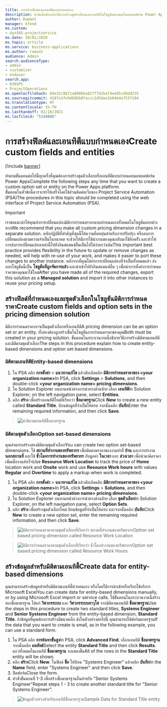 ```yaml
---
title: การสร้างฟิลด์และเอนทิตีแบบกำหนดเอง
description: หัวข้อนี้อธิบายถึงวิธีการสร้างชุดตัวเลือกและเอนทิตีในโซลูชันของคุณในแพลตฟอร์ม Power Apps
author: Rumant
manager: kfend
ms.custom:
- dyn365-projectservice
ms.date: 10/01/2020
ms.topic: article
ms.service: business-applications
ms.author: rumant
audience: Admin
search.audienceType:
- admin
- customizer
- enduser
search.app:
- D365PS
- ProjectOperations
ms.openlocfilehash: b9e32c8871a8986ba827f742baf4e4d5cd9dd235
ms.sourcegitcommit: 418fa1fe9d605b8faccc2d5dee1b04b4e753f194
ms.translationtype: HT
ms.contentlocale: th-TH
ms.lasthandoff: 02/10/2021
ms.locfileid: "5144886"
---
```

# <a name="create-custom-fields-and-entities"></a><span data-ttu-id="4510b-103">การสร้างฟิลด์และเอนทิตีแบบกำหนดเอง</span><span class="sxs-lookup"><span data-stu-id="4510b-103">Create custom fields and entities</span></span> 

[!include [banner](../includes/psa-now-project-operations.md)]

<span data-ttu-id="4510b-104">ทำตามขั้นตอนต่อไปนี้ทุกครั้งที่คุณต้องการสร้างชุดตัวเลือกหรือเอนทิตีแบบกำหนดบนแพลตฟอร์ม Power Apps</span><span class="sxs-lookup"><span data-stu-id="4510b-104">Complete the following steps any time that you want to create a custom option set or entity on the Power Apps platform.</span></span>  
<span data-ttu-id="4510b-105">ขั้นตอนในหัวข้อนี้ควรจะทำให้เสร็จโดยใช้ส่วนติดต่อเว็บของ Project Service Automation (PSA)</span><span class="sxs-lookup"><span data-stu-id="4510b-105">The procedures in this topic should be completed using the web interface of Project Service Automation (PSA).</span></span>

> [!IMPORTANT]
> <span data-ttu-id="4510b-106">เราขอแนะนำให้คุณทำการเปลี่ยนแปลงมิติการกำหนดราคาแบบกำหนดเองทั้งหมดในโซลูชันแยกต่างหาก</span><span class="sxs-lookup"><span data-stu-id="4510b-106">We recommend that you make all custom pricing dimension changes in a separate solution.</span></span> <span data-ttu-id="4510b-107">หลักปฏิบัติที่สำคัญที่สุดนี้ให้ความยืดหยุ่นสำหรับการปรับปรุง หรือลบการเปลี่ยนแปลงตามความจำเป็นในอนาคต จะช่วยให้มีการใช้นำงานของคุณกลับมาใช้อีกครััง และทำให้การส่งการเปลี่ยนแปลงเหล่านี้ไปยังอินสแตนซ์อื่นเป็นไปได้ง่ายกว่าเดิม</span><span class="sxs-lookup"><span data-stu-id="4510b-107">This important best practice provides flexibility in the future to update or remove changes as needed, will help with re-use of your work, and makes it easier to port these changes to another instance.</span></span> <span data-ttu-id="4510b-108">หลังจากที่คุณได้ทำการเปลี่ยนแปลงที่จำเป็นทั้งหมดแล้ว ส่งออกโซลูชันนี้เป็น **โซลูชันที่ถูกจัดการแล้ว** และนำเข้าไปยังอินสแตนซ์อื่น ๆ เพื่อนำการตั้งค่าการกำหนดราคาของคุณมาใช้ใหม่</span><span class="sxs-lookup"><span data-stu-id="4510b-108">After you have made all of the required changes, export this solution as a **Managed solution** and import it into other instances to reuse your pricing setup.</span></span>

  
## <a name="create-custom-fields-and-option-sets-in-the-pricing-dimension-solution"></a><span data-ttu-id="4510b-109">สร้างฟิลด์ที่กำหนดเองและชุดตัวเลือกในโซลูชันมิติการกำหนดราคา</span><span class="sxs-lookup"><span data-stu-id="4510b-109">Create custom fields and option sets in the pricing dimension solution</span></span>

<span data-ttu-id="4510b-110">มิติการกำหนดราคาอาจเป็นชุดตัวเลือกหรือเอนทิตี</span><span class="sxs-lookup"><span data-stu-id="4510b-110">A pricing dimension can be an option set or an entity.</span></span> <span data-ttu-id="4510b-111">ทั้งสองต้องถูกสร้างขึ้นในโซลูชันการกำหนดราคาของคุณ</span><span class="sxs-lookup"><span data-stu-id="4510b-111">Both must be created in your pricing solution.</span></span> <span data-ttu-id="4510b-112">ขั้นตอนในกระบวนงานนี้อธิบายวิธีการสร้างมิติตามเอนทิตีและมิติตามชุดตัวเลือก</span><span class="sxs-lookup"><span data-stu-id="4510b-112">The steps in this procedure explain how to create entity-based dimensions and option set-based dimensions.</span></span>

### <a name="entity-based-dimensions"></a><span data-ttu-id="4510b-113">มิติตามเอนทิตี</span><span class="sxs-lookup"><span data-stu-id="4510b-113">Entity-based dimensions</span></span>

1. <span data-ttu-id="4510b-114">ใน PSA คลิก **การตั้งค่า** > **แนวทางแก้ไข** แล้วดับเบิลคลิก **มิติการกำหนดราคาของ \<your organization name>**</span><span class="sxs-lookup"><span data-stu-id="4510b-114">In PSA, click **Settings** > **Solutions**, and then double-click **\<your organization name> pricing dimensions**.</span></span>
2. <span data-ttu-id="4510b-115">ใน Solution Explorer บนบานหน้าต่างการนำทางด้านซ้าย เลือก **เอนทิตี**</span><span class="sxs-lookup"><span data-stu-id="4510b-115">In Solution Explorer, on the left navigation pane, select **Entities**.</span></span>
3. <span data-ttu-id="4510b-116">คลิก **สร้าง** เพื่อสร้างเอนทิตีใหม่ที่เรียกว่า **ชื่อมาตรฐาน**</span><span class="sxs-lookup"><span data-stu-id="4510b-116">Click **New** to create a new entity called **Standard Title**.</span></span> <span data-ttu-id="4510b-117">ป้อนข้อมูลที่จำเป็นให้ครบ จากนั้นคลิก **บันทึก**</span><span class="sxs-lookup"><span data-stu-id="4510b-117">Enter the remaining required information, and then click **Save**.</span></span>

> ![คำนิยามเอนทิตีชื่อมาตรฐาน](media/Standard-Title-entity-definition.png)


### <a name="option-set-based-dimensions"></a><span data-ttu-id="4510b-119">มิติตามชุดตัวเลือก</span><span class="sxs-lookup"><span data-stu-id="4510b-119">Option set-based dimensions</span></span> 
<span data-ttu-id="4510b-120">คุณสามารถสร้างสองมิติตามชุดตัวเลือก</span><span class="sxs-lookup"><span data-stu-id="4510b-120">You can create two option set-based dimensions.</span></span> <span data-ttu-id="4510b-121">ใช้ **สถานที่ทำงานของทรัพยากร** เพื่อติดตามราคาของงานทำที่ **บ้าน** และการทำงาน **นอกสถานที่** และใช้ **ชั่วโมงการทำงานของทรัพยากร** กับมูลค่า **ในเวลา** และ **ล่วงเวลา** เพื่อนำมาคิดราคาเพิ่มเมื่องานสำเร็จ</span><span class="sxs-lookup"><span data-stu-id="4510b-121">Use **Resource Work Location** to track the price of **Home** location work and **Onsite** work and use **Resource Work hours** with values **Regular** and **Overtime** to apply a markup when work is completed.</span></span>


1. <span data-ttu-id="4510b-122">ใน PSA คลิก **การตั้งค่า** > **แนวทางแก้ไข** แล้วดับเบิลคลิก **มิติการกำหนดราคาของ \<your organization name>**</span><span class="sxs-lookup"><span data-stu-id="4510b-122">In PSA, click **Settings** > **Solutions**, and then double-click  **\<your organization name> pricing dimensions**.</span></span> 
2. <span data-ttu-id="4510b-123">ใน Solution Explorer บนบานหน้าต่างการนำทางด้านซ้าย เลือก **ชุดตัวเลือก**</span><span class="sxs-lookup"><span data-stu-id="4510b-123">In Solution Explorer, on the left navigation pane, select  **Option Sets**.</span></span> 
3. <span data-ttu-id="4510b-124">คลิก **สร้าง** เพื่อสร้างชุดตัวเลือกใหม่ ป้อนข้อมูลที่จำเป็นให้ครบ และจากนั้นคลิก **บันทึก**</span><span class="sxs-lookup"><span data-stu-id="4510b-124">Click **New** to create a new option set, enter the remaining required information, and then click **Save**.</span></span>

> ![<span data-ttu-id="4510b-125">มิติการกำหนดราคาตามชุดตัวเลือกที่เรียกว่า สถานที่ทำงานของทรัพยากร</span><span class="sxs-lookup"><span data-stu-id="4510b-125">Option set based pricing dimension called Resource Work Location</span></span> ](media/Option-set-PD-called-Resource-Work-Location.png)

> ![<span data-ttu-id="4510b-126">มิติการกำหนดราคาตามชุดตัวเลือกที่เรียกว่า ชั่วโมงทำงานของทรัพยากร</span><span class="sxs-lookup"><span data-stu-id="4510b-126">Option set based pricing dimension called Resource Work Hours</span></span> ](media/Option-set-PD-called-Resource-Work-Hours.PNG)


## <a name="create-data-for-entity-based-dimensions"></a><span data-ttu-id="4510b-127">สร้างข้อมูลสำหรับมิติตามเอนทิตี้</span><span class="sxs-lookup"><span data-stu-id="4510b-127">Create data for entity-based dimensions</span></span>

<span data-ttu-id="4510b-128">คุณสามารถสร้างข้อมูลสำหรับมิติตามเอนทิตี้ด้วยตนเอง หรือโดยใช้การนำเข้าหรือเรียกใช้บริการ Microsoft Excel</span><span class="sxs-lookup"><span data-stu-id="4510b-128">You can create data for entity-based dimensions manually, or by using Microsoft Excel import or service calls.</span></span> <span data-ttu-id="4510b-129">ใช้ขั้นตอนในกระบวนงานนี้สร้างสองชื่อมาตรฐาน ได้แก่ **วิศวกรระบบ** และ **วิศวกรระบบอาวุโส** จากมิติตามเอนทิตี **ชื่อมาตรฐาน**</span><span class="sxs-lookup"><span data-stu-id="4510b-129">Use the steps in this procedure to create two standard titles, **Systems Engineer** and **Senior Systems Engineer** from the entity-based dimension, **Standard Title**.</span></span> <span data-ttu-id="4510b-130">ถ้าข้อมูลที่คุณต้องการสร้างมีขนาดเล็ก ดังในตัวอย่างต่อไปนี้ คุณสามารถใช้ฟอร์มมาตรฐาน</span><span class="sxs-lookup"><span data-stu-id="4510b-130">If the data that you want to create is small, as in the following example, you can use a standard form.</span></span>

1. <span data-ttu-id="4510b-131">ใน PSA คลิก **การค้นหาขั้นสูง**</span><span class="sxs-lookup"><span data-stu-id="4510b-131">In PSA, click **Advanced Find**.</span></span> <span data-ttu-id="4510b-132">เลือกเอนทิตี **ชื่อมาตรฐาน** จากนั้นคลิก **ผลลัพธ์**</span><span class="sxs-lookup"><span data-stu-id="4510b-132">Select the entity **Standard Title** and then click **Results**.</span></span> <span data-ttu-id="4510b-133">แถวทั้งหมดในเอนทิตี **ชื่อมาตรฐาน** จะแสดงขึ้น</span><span class="sxs-lookup"><span data-stu-id="4510b-133">All of the rows in the **Standard Title** entity will be shown.</span></span>
2. <span data-ttu-id="4510b-134">คลิก **สร้าง**</span><span class="sxs-lookup"><span data-stu-id="4510b-134">Click **New**.</span></span> <span data-ttu-id="4510b-135">ในฟิลด์ **ชื่อ** ให้ป้อน "Systems Engineer" แล้วคลิก **บันทึก**</span><span class="sxs-lookup"><span data-stu-id="4510b-135">In the **Name** field, enter "Systems Engineer" and then click **Save**.</span></span>
3. <span data-ttu-id="4510b-136">ปิดฟอร์ม</span><span class="sxs-lookup"><span data-stu-id="4510b-136">Close the form.</span></span> 
4. <span data-ttu-id="4510b-137">ทำซ้ำขั้นตอนที่ 1-3 เพื่อสร้างชื่อมาตรฐานอื่นสำหรับ "Senior Systems Engineer"</span><span class="sxs-lookup"><span data-stu-id="4510b-137">Repeat steps 1 - 3 to create another standard title for "Senior Systems Engineer".</span></span>

> ![<span data-ttu-id="4510b-138">ข้อมูลตัวอย่างสำหรับเอนทิตีชื่อมาตรฐาน</span><span class="sxs-lookup"><span data-stu-id="4510b-138">Sample Data for Standard Title entity</span></span> ](media/ST-data.png)



